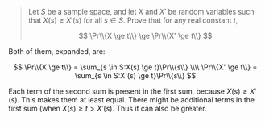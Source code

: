 > Let $S$ be a sample space, and let $X$ and $X'$ be random variables such that
> $X(s) \ge X'(s)$ for all $s \in S$. Prove that for any real constant $t$,
>
> $$ \Pr\\{X \ge t\\} \ge \Pr\\{X' \ge t\\} $$

Both of them, expanded, are:

$$ \Pr\\{X \ge t\\} = \sum_{s \in S:X(s) \ge t}\Pr\\{s\\} \\\\
   \Pr\\{X' \ge t\\} = \sum_{s \in S:X'(s) \ge t}\Pr\\{s\\} $$

Each term of the second sum is present in the first sum, because $X(s) \ge
X'(s)$. This makes them at least equal. There might be additional terms in the
first sum (when $X(s) \ge t > X'(s)$. Thus it can also be greater.
